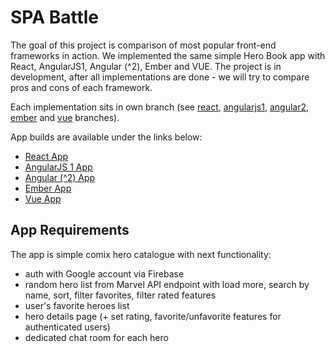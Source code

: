 # SPA Battle

The goal of this project is comparison of most popular front-end frameworks in action.
We implemented the same simple Hero Book app with React, AngularJS1, Angular (^2), Ember and VUE.
The project is in development, after all implementations are done - we will try to compare pros and cons of each framework.

Each implementation sits in own branch (see [react](https://github.com/steelkiwi/spa-battle/tree/react), [angularjs1](https://github.com/steelkiwi/spa-battle/tree/angularjs1), [angular2](https://github.com/steelkiwi/spa-battle/tree/angular2), [ember](https://github.com/steelkiwi/spa-battle/tree/ember) and [vue](https://github.com/steelkiwi/spa-battle/tree/vue) branches).

App builds are available under the links below:

* [React App](https://steelkiwi.github.io/spa-battle/react/)
* [AngularJS 1 App](https://steelkiwi.github.io/spa-battle/angularjs1/)
* [Angular (^2) App](https://steelkiwi.github.io/spa-battle/angular2/)
* [Ember App](https://steelkiwi.github.io/spa-battle/ember/)
* [Vue App](https://steelkiwi.github.io/spa-battle/vue/)

## App Requirements

The app is simple comix hero catalogue with next functionality:

* auth with Google account via Firebase
* random hero list from Marvel API endpoint with load more, search by name, sort, filter favorites, filter rated features
* user's favorite heroes list
* hero details page (+ set rating, favorite/unfavorite features for authenticated users)
* dedicated chat room for each hero
